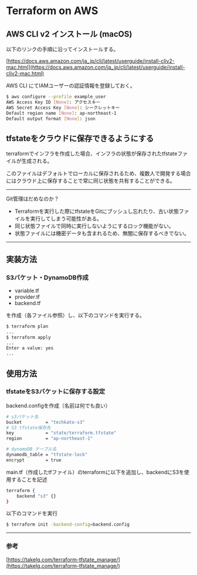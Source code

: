 # Terraform on AWS

## AWS CLI v2 インストール (macOS)

以下のリンクの手順に沿ってインストールする。

[https://docs.aws.amazon.com/ja_jp/cli/latest/userguide/install-cliv2-mac.html](https://docs.aws.amazon.com/ja_jp/cli/latest/userguide/install-cliv2-mac.html)

AWS CLI にてIAMユーザーの認証情報を登録しておく。

```bash
$ aws configure --profile example_user
AWS Access Key ID [None]: アクセスキー
AWS Secret Access Key [None]: シークレットキー
Default region name [None]: ap-northeast-1
Default output format [None]: json
```

## tfstateをクラウドに保存できるようにする

terraformでインフラを作成した場合、インフラの状態が保存されたtfstateファイルが生成される。

このファイルはデフォルトでローカルに保存されるため、複数人で開発する場合にはクラウド上に保存することで常に同じ状態を共有することができる。

---

Git管理はだめなのか？

- Terraformを実行した際にtfstateをGitにプッシュし忘れたり、古い状態ファイルを実行してしまう可能性がある。
- 同じ状態ファイルで同時に実行しないようにするロック機能がない。
- 状態ファイルには機密データも含まれるため、無闇に保存するべきでない。

---

## 実装方法

### S3バケット・DynamoDB作成

- variable.tf
- provider.tf
- backend.tf

を作成（各ファイル参照）し、以下のコマンドを実行する。

```bash
$ terraform plan
...
$ terraform apply
...
Enter a value: yes
...
```

## 使用方法

### tfstateをS3バケットに保存する設定

backend.configを作成（名前は何でも良い）

```bash
# s3バケット名
bucket         = "techkato-s3"
# S3 tfstate保存先
key            = "state/terraform.tfstate"
region         = "ap-northeast-1"

# dynamoDB テーブル名
dynamodb_table = "tfstate-lock"
encrypt        = true
```

main.tf（作成したtfファイル）のterraformに以下を追加し、backendにS3を使用することを記述

```bash
terraform {
	backend "s3" {}
}
```

以下のコマンドを実行

```bash
$ terraform init -backend-config=backend.config
```

---

### 参考

[https://takelg.com/terraform-tfstate_manage/](https://takelg.com/terraform-tfstate_manage/)
